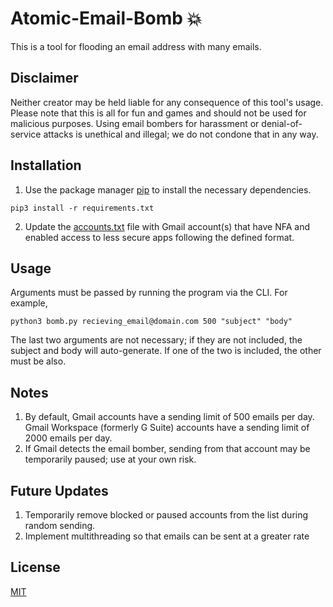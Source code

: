 # Atomic-Email-Bomb 💥

This is a tool for flooding an email address with many emails.

## Disclaimer
Neither creator may be held liable for any consequence of this tool's usage. Please note that this is all for fun and games and should not be used for malicious purposes. Using email bombers for harassment or denial-of-service attacks is unethical and illegal; we do not condone that in any way.

## Installation

1. Use the package manager [pip](https://pip.pypa.io/en/stable/) to install the necessary dependencies.
```
pip3 install -r requirements.txt
```
2. Update the [accounts.txt](/bomber/accounts.txt) file with Gmail account(s) that have NFA and enabled access to less secure apps following the defined format.

## Usage
Arguments must be passed by running the program via the CLI. For example,
```
python3 bomb.py recieving_email@domain.com 500 "subject" "body"
```
The last two arguments are not necessary; if they are not included, the subject and body will auto-generate. If one of the two is included, the other must be also.

## Notes
1. By default, Gmail accounts have a sending limit of 500 emails per day. Gmail Workspace (formerly G Suite) accounts have a sending limit of 2000 emails per day.
2. If Gmail detects the email bomber, sending from that account may be temporarily paused; use at your own risk.

## Future Updates
1. Temporarily remove blocked or paused accounts from the list during random sending.
2. Implement multithreading so that emails can be sent at a greater rate

## License
[MIT](https://github.com/zeyad-mansour/atomic-email-bomb/blob/main/LICENSE)
